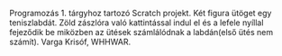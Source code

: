 Programozás 1. tárgyhoz tartozó Scratch projekt.
Két figura ütöget egy teniszlabdát. Zöld zászlóra való kattintással indul el és a lefele nyíllal fejeződik be miközben az ütések számlálódnak a labdán(első ütés nem számít).
Varga Krisóf, WHHWAR.
